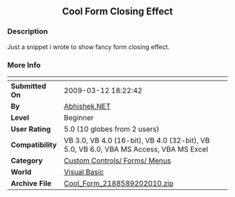 ﻿<div align="center">

## Cool Form Closing Effect


</div>

### Description

Just a snippet i wrote to show fancy form closing effect.
 
### More Info
 


<span>             |<span>
---                |---
**Submitted On**   |2009-03-12 18:22:42
**By**             |[Abhishek\.NET](https://github.com/Planet-Source-Code/PSCIndex/blob/master/ByAuthor/abhishek-net.md)
**Level**          |Beginner
**User Rating**    |5.0 (10 globes from 2 users)
**Compatibility**  |VB 3\.0, VB 4\.0 \(16\-bit\), VB 4\.0 \(32\-bit\), VB 5\.0, VB 6\.0, VBA MS Access, VBA MS Excel
**Category**       |[Custom Controls/ Forms/  Menus](https://github.com/Planet-Source-Code/PSCIndex/blob/master/ByCategory/custom-controls-forms-menus__1-4.md)
**World**          |[Visual Basic](https://github.com/Planet-Source-Code/PSCIndex/blob/master/ByWorld/visual-basic.md)
**Archive File**   |[Cool\_Form\_2188589202010\.zip](https://github.com/Planet-Source-Code/abhishek-net-cool-form-closing-effect__1-73452/archive/master.zip)








